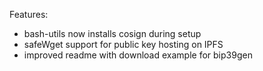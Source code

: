 Features:
* bash-utils now installs cosign during setup
* safeWget support for public key hosting on IPFS
* improved readme with download example for bip39gen
